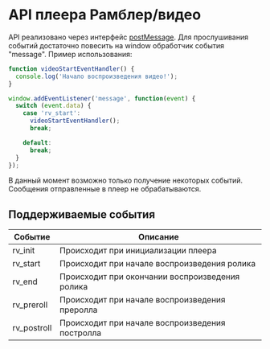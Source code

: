 # API плеера Рамблер/видео

API реализовано через интерфейс [postMessage](https://developer.mozilla.org/en-US/docs/Web/API/Window/postMessage). Для прослушивания событий достаточно повесить на window обработчик события "message". Пример использования:

```javascript
function videoStartEventHandler() {
  console.log('Начало воспроизведения видео!');
}

window.addEventListener('message', function(event) {
  switch (event.data) {
    case 'rv_start':
      videoStartEventHandler();
      break;

    default:
      break;
  }
});
```

В данный момент возможно только получение некоторых событий. Сообщения отправленные в плеер не обрабатываются.

## Поддерживаемые события

| Событие       | Описание                                        |
| ------------- | ----------------------------------------------- |
| rv_init       | Происходит при инициализации плеера             |
| rv_start      | Происходит при начале воспроизведения ролика    |
| rv_end        | Происходит при окончании воспроизведения ролика |
| rv_preroll    | Происходит при начале воспроизведения преролла  |
| rv_postroll   | Происходит при начале воспроизведения постролла |
